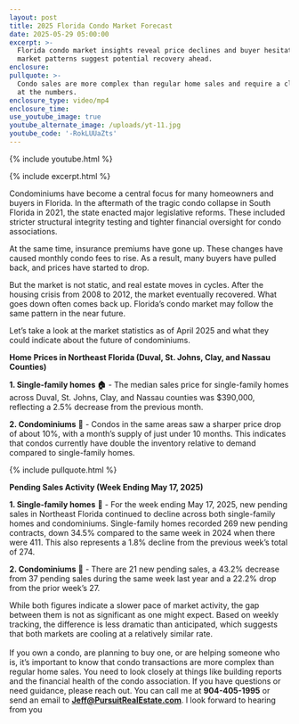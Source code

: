 ```yaml
---
layout: post
title: 2025 Florida Condo Market Forecast
date: 2025-05-29 05:00:00
excerpt: >-
  Florida condo market insights reveal price declines and buyer hesitation, but
  market patterns suggest potential recovery ahead.
enclosure:
pullquote: >-
  Condo sales are more complex than regular home sales and require a closer look
  at the numbers.
enclosure_type: video/mp4
enclosure_time:
use_youtube_image: true
youtube_alternate_image: /uploads/yt-11.jpg
youtube_code: '-RokLUUaZts'
---
```

{% include youtube.html %}

{% include excerpt.html %}

Condominiums have become a central focus for many homeowners and buyers in Florida. In the aftermath of the tragic condo collapse in South Florida in 2021, the state enacted major legislative reforms. These included stricter structural integrity testing and tighter financial oversight for condo associations.

At the same time, insurance premiums have gone up. These changes have caused monthly condo fees to rise. As a result, many buyers have pulled back, and prices have started to drop.

But the market is not static, and real estate moves in cycles. After the housing crisis from 2008 to 2012, the market eventually recovered. What goes down often comes back up. Florida’s condo market may follow the same pattern in the near future.

Let’s take a look at the market statistics as of April 2025 and what they could indicate about the future of condominiums.

**Home Prices in Northeast Florida (Duval, St. Johns, Clay, and Nassau Counties)**

**1\. Single-family homes 🏠**  - The median sales price for single-family homes across Duval, St. Johns, Clay, and Nassau counties was $390,000, reflecting a 2.5% decrease from the previous month.

**2\. Condominiums** 🏬 - Condos in the same areas saw a sharper price drop of about 10%, with a month’s supply of just under 10 months. This indicates that condos currently have double the inventory relative to demand compared to single-family homes.

{% include pullquote.html %}

**Pending Sales Activity (Week Ending May 17, 2025)**

**1\. Single-family homes** 🏡 - For the week ending May 17, 2025, new pending sales in Northeast Florida continued to decline across both single-family homes and condominiums. Single-family homes recorded 269 new pending contracts, down 34.5% compared to the same week in 2024 when there were 411. This also represents a 1.8% decline from the previous week’s total of 274.

**2\. Condominiums** 🏢 - There are 21 new pending sales, a 43.2% decrease from 37 pending sales during the same week last year and a 22.2% drop from the prior week’s 27.

While both figures indicate a slower pace of market activity, the gap between them is not as significant as one might expect. Based on weekly tracking, the difference is less dramatic than anticipated, which suggests that both markets are cooling at a relatively similar rate.<br><br>If you own a condo, are planning to buy one, or are helping someone who is, it’s important to know that condo transactions are more complex than regular home sales. You need to look closely at things like building reports and the financial health of the condo association. If you have questions or need guidance, please reach out. You can call me at **904-405-1995** or send an email to [**Jeff@PursuitRealEstate.com**](mailto:Jeff@PursuitRealEstate.com). I look forward to hearing from you
